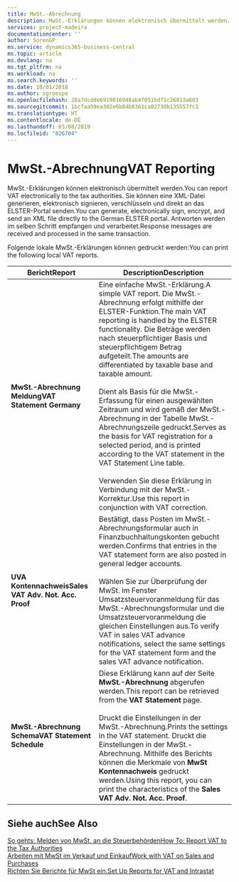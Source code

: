 ```yaml
---
title: MwSt.-Abrechnung
description: MwSt.-Erklärungen können elektronisch übermittelt werden.
services: project-madeira
documentationcenter: ''
author: SorenGP
ms.service: dynamics365-business-central
ms.topic: article
ms.devlang: na
ms.tgt_pltfrm: na
ms.workload: na
ms.search.keywords: ''
ms.date: 10/01/2018
ms.author: sgroespe
ms.openlocfilehash: 28a7dcdde6919016948ab4f0515df1c26813a603
ms.sourcegitcommit: 1bcfaa99ea302e6b84b8361ca02730b135557fc1
ms.translationtype: HT
ms.contentlocale: de-DE
ms.lasthandoff: 03/08/2019
ms.locfileid: "826704"
---
```

# <a name="vat-reporting"></a><span data-ttu-id="00a44-103">MwSt.-Abrechnung</span><span class="sxs-lookup"><span data-stu-id="00a44-103">VAT Reporting</span></span>
<span data-ttu-id="00a44-104">MwSt.-Erklärungen können elektronisch übermittelt werden.</span><span class="sxs-lookup"><span data-stu-id="00a44-104">You can report VAT electronically to the tax authorities.</span></span> <span data-ttu-id="00a44-105">Sie können eine XML-Datei generieren, elektronisch signieren, verschlüsseln und direkt an das ELSTER-Portal senden.</span><span class="sxs-lookup"><span data-stu-id="00a44-105">You can generate, electronically sign, encrypt, and send an XML file directly to the German ELSTER portal.</span></span> <span data-ttu-id="00a44-106">Antworten werden im selben Schritt empfangen und verarbeitet.</span><span class="sxs-lookup"><span data-stu-id="00a44-106">Response messages are received and processed in the same transaction.</span></span>  

<span data-ttu-id="00a44-107">Folgende lokale MwSt.-Erklärungen können gedruckt werden:</span><span class="sxs-lookup"><span data-stu-id="00a44-107">You can print the following local VAT reports.</span></span>  

|<span data-ttu-id="00a44-108">Bericht</span><span class="sxs-lookup"><span data-stu-id="00a44-108">Report</span></span>|<span data-ttu-id="00a44-109">Description</span><span class="sxs-lookup"><span data-stu-id="00a44-109">Description</span></span>|  
|------------|---------------------------------------|  
|<span data-ttu-id="00a44-110">**MwSt.-Abrechnung Meldung**</span><span class="sxs-lookup"><span data-stu-id="00a44-110">**VAT Statement Germany**</span></span>|<span data-ttu-id="00a44-111">Eine einfache MwSt.-Erklärung.</span><span class="sxs-lookup"><span data-stu-id="00a44-111">A simple VAT report.</span></span> <span data-ttu-id="00a44-112">Die MwSt.-Abrechnung erfolgt mithilfe der ELSTER-Funktion.</span><span class="sxs-lookup"><span data-stu-id="00a44-112">The main VAT reporting is handled by the ELSTER functionality.</span></span> <span data-ttu-id="00a44-113">Die Beträge werden nach steuerpflichtiger Basis und steuerpflichtigem Betrag aufgeteilt.</span><span class="sxs-lookup"><span data-stu-id="00a44-113">The amounts are differentiated by taxable base and taxable amount.</span></span><br /><br /> <span data-ttu-id="00a44-114">Dient als Basis für die MwSt.-Erfassung für einen ausgewählten Zeitraum und wird gemäß der MwSt.-Abrechnung in der Tabelle MwSt.-Abrechnungszeile gedruckt.</span><span class="sxs-lookup"><span data-stu-id="00a44-114">Serves as the basis for VAT registration for a selected period, and is printed according to the VAT statement in the VAT Statement Line table.</span></span><br /><br /> <span data-ttu-id="00a44-115">Verwenden Sie diese Erklärung in Verbindung mit der MwSt.-Korrektur.</span><span class="sxs-lookup"><span data-stu-id="00a44-115">Use this report in conjunction with VAT correction.</span></span>|  
|<span data-ttu-id="00a44-116">**UVA Kontennachweis**</span><span class="sxs-lookup"><span data-stu-id="00a44-116">**Sales VAT Adv. Not. Acc. Proof**</span></span>|<span data-ttu-id="00a44-117">Bestätigt, dass Posten im MwSt.-Abrechnungsformular auch in Finanzbuchhaltungskonten gebucht werden.</span><span class="sxs-lookup"><span data-stu-id="00a44-117">Confirms that entries in the VAT statement form are also posted in general ledger accounts.</span></span><br /><br /> <span data-ttu-id="00a44-118">Wählen Sie zur Überprüfung der MwSt. im Fenster Umsatzsteuervoranmeldung für das MwSt.-Abrechnungsformular und die Umsatzsteuervoranmeldung die gleichen Einstellungen aus.</span><span class="sxs-lookup"><span data-stu-id="00a44-118">To verify VAT in sales VAT advance notifications, select the same settings for the VAT statement form and the sales VAT advance notification.</span></span>|  
|<span data-ttu-id="00a44-119">**MwSt.-Abrechnung Schema**</span><span class="sxs-lookup"><span data-stu-id="00a44-119">**VAT Statement Schedule**</span></span>|<span data-ttu-id="00a44-120">Diese Erklärung kann auf der Seite **MwSt.-Abrechnung** abgerufen werden.</span><span class="sxs-lookup"><span data-stu-id="00a44-120">This report can be retrieved from the **VAT Statement** page.</span></span><br /><br /> <span data-ttu-id="00a44-121">Druckt die Einstellungen in der MwSt.-Abrechnung.</span><span class="sxs-lookup"><span data-stu-id="00a44-121">Prints the settings in the VAT statement.</span></span> <span data-ttu-id="00a44-122">Druckt die Einstellungen in der MwSt.-Abrechnung. Mithilfe des Berichts können die Merkmale von **MwSt Kontennachweis** gedruckt werden.</span><span class="sxs-lookup"><span data-stu-id="00a44-122">Using this report, you can print the characteristics of the **Sales VAT Adv. Not. Acc. Proof**.</span></span>|  

## <a name="see-also"></a><span data-ttu-id="00a44-123">Siehe auch</span><span class="sxs-lookup"><span data-stu-id="00a44-123">See Also</span></span>  
[<span data-ttu-id="00a44-124">So gehts: Melden von MwSt. an die Steuerbehörden</span><span class="sxs-lookup"><span data-stu-id="00a44-124">How To: Report VAT to the Tax Authorities</span></span>](../../finance-how-report-vat.md)  
[<span data-ttu-id="00a44-125">Arbeiten mit MwSt im Verkauf und Einkauf</span><span class="sxs-lookup"><span data-stu-id="00a44-125">Work with VAT on Sales and Purchases</span></span>](../../finance-work-with-vat.md)  
[<span data-ttu-id="00a44-126">Richten Sie Berichte für MwSt ein.</span><span class="sxs-lookup"><span data-stu-id="00a44-126">Set Up Reports for VAT and Intrastat</span></span>](how-to-set-up-reports-for-vat-and-intrastat.md)
